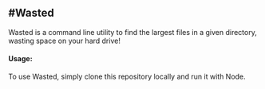 #**Wasted**
----------
Wasted is a command line utility to find the largest files in a given directory, wasting space on your hard drive!

#### **Usage:**
To use Wasted, simply clone this repository locally and run it with Node.
